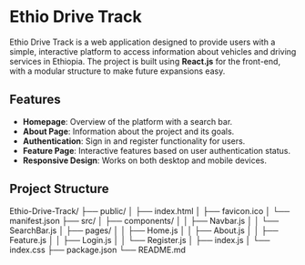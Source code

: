 # Ethio Drive Track

Ethio Drive Track is a web application designed to provide users with a simple, interactive platform to access information about vehicles and driving services in Ethiopia. The project is built using **React.js** for the front-end, with a modular structure to make future expansions easy.

## Features

- **Homepage**: Overview of the platform with a search bar.
- **About Page**: Information about the project and its goals.
- **Authentication**: Sign in and register functionality for users.
- **Feature Page**: Interactive features based on user authentication status.
- **Responsive Design**: Works on both desktop and mobile devices.

## Project Structure
Ethio-Drive-Track/
├── public/
│ ├── index.html
│ ├── favicon.ico
│ └── manifest.json
├── src/
│ ├── components/
│ │ ├── Navbar.js
│ │ └── SearchBar.js
│ ├── pages/
│ │ ├── Home.js
│ │ ├── About.js
│ │ ├── Feature.js
│ │ ├── Login.js
│ │ └── Register.js
│ ├── index.js
│ └── index.css
├── package.json
└── README.md

